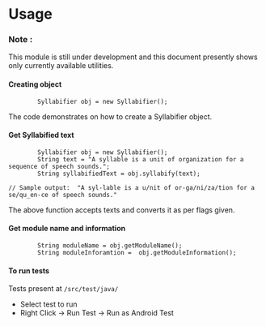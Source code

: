 Usage
=====

### Note :
This module is still under development and this document presently shows only currently available utilities.

#### Creating object
```
        Syllabifier obj = new Syllabifier();
```
The code demonstrates on how to create a Syllabifier object. 

#### Get Syllabified text
```
        Syllabifier obj = new Syllabifier();
        String text = "A syllable is a unit of organization for a sequence of speech sounds.";
        String syllabifiedText = obj.syllabify(text);

// Sample output:  "A syl-lable is a u/nit of or-ga/ni/za/tion for a se/qu_en-ce of speech sounds."
```

The above function accepts texts and converts it as per flags given.

#### Get module name and information
```
        String moduleName = obj.getModuleName();
        String moduleInforamtion =  obj.getModuleInformation();
```

#### To run tests

  Tests present at `/src/test/java/`

  - Select test to run
  - Right Click -> Run Test -> Run as Android Test
